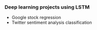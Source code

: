 ### Deep learning projects using LSTM

- Google stock regression
- Twitter sentiment analysis classification